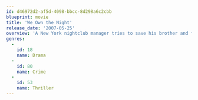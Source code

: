 ```yaml
---
id: d46972d2-af5d-4098-bbcc-8d298a6c2cbb
blueprint: movie
title: 'We Own the Night'
release_date: '2007-05-25'
overview: 'A New York nightclub manager tries to save his brother and father from Russian mafia hitmen.'
genres:
  -
    id: 18
    name: Drama
  -
    id: 80
    name: Crime
  -
    id: 53
    name: Thriller
---
```

